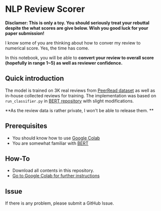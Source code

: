 # NLP Review Scorer

**Disclamer: This is only a toy. You should seriously treat your rebuttal despite the what scores are give below. Wish you good luck for your paper submission!**

I know some of you are thinking about how to conver my review to numerical score.
Yes, the time has come.

In this notebook, you will be able to **convert your review to overall score (hopefully in range 1~5) as well as reviewer confidence.**

## Quick introduction
The model is trained on 3K real reviews from [PeerRead dataset](https://github.com/allenai/PeerRead) as well as in-house collected reviews for training. 
The implementation was based on `run_classifier.py` in [BERT repository](https://github.com/google-research/bert) with slight modifications.

**As the review data is rather private, I won't be able to release them. **

## Prerequisites
- You should know how to use [Google Colab](http://colab.research.google.com)
- You are somewhat familiar with [BERT](https://github.com/google-research/bert)

## How-To
- Download all contents in this repository.
- [Go to Google Colab for further instructions](https://colab.research.google.com/drive/1AmmRUJa3_ZhFrpRsz7ovar6-L-sV62tU)

## Issue
If there is any problem, please submit a GitHub Issue.